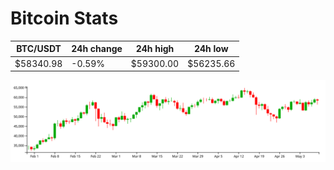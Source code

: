 # Bitcoin Stats

BTC/USDT|24h change|24h high|24h low|
|---|---|---|---|
|$58340.98|-0.59%|$59300.00|$56235.66|

<img src="./chart.svg">
